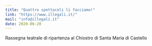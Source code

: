 ```yaml
---
title: "Quattro spettacoli li facciamo!"
link: "https://www.illegali.it/"
mail: "info@illegali.it"
date: 2020-06-20
---
```


Rassegna teatrale di ripartenza al Chiostro di Santa Maria di Castello
